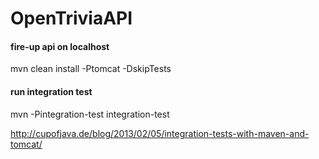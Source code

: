 # OpenTriviaAPI

#### fire-up api on localhost
mvn clean install -Ptomcat -DskipTests

#### run integration test
mvn -Pintegration-test integration-test

http://cupofjava.de/blog/2013/02/05/integration-tests-with-maven-and-tomcat/
